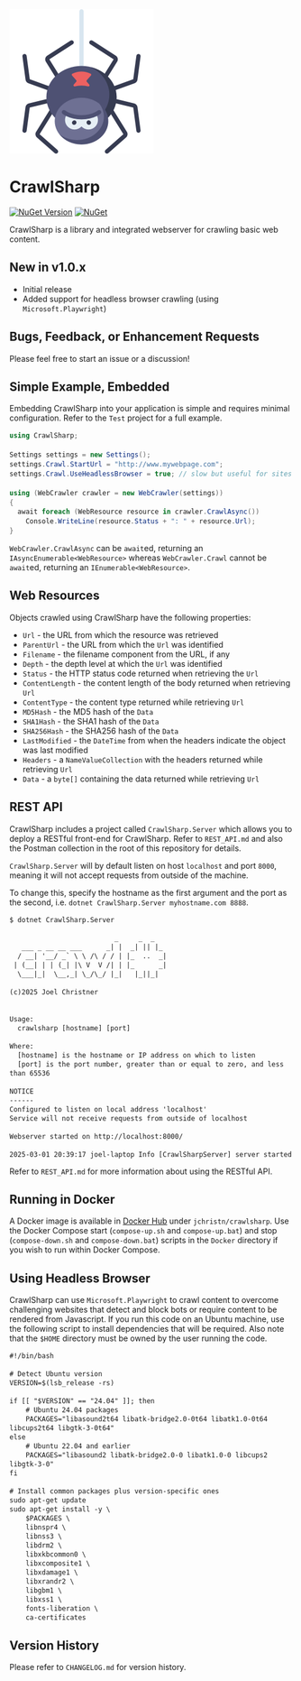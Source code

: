 <img src="https://raw.githubusercontent.com/jchristn/CrawlSharp/refs/heads/main/assets/icon.png" width="256" height="256">

# CrawlSharp

[![NuGet Version](https://img.shields.io/nuget/v/CrawlSharp.svg?style=flat)](https://www.nuget.org/packages/CrawlSharp/) [![NuGet](https://img.shields.io/nuget/dt/CrawlSharp.svg)](https://www.nuget.org/packages/CrawlSharp) 

CrawlSharp is a library and integrated webserver for crawling basic web content.

## New in v1.0.x   

- Initial release
- Added support for headless browser crawling (using `Microsoft.Playwright`)

## Bugs, Feedback, or Enhancement Requests

Please feel free to start an issue or a discussion!

## Simple Example, Embedded 

Embedding CrawlSharp into your application is simple and requires minimal configuration.  Refer to the ```Test``` project for a full example.

```csharp
using CrawlSharp;

Settings settings = new Settings();
settings.Crawl.StartUrl = "http://www.mywebpage.com";
settings.Crawl.UseHeadlessBrowser = true; // slow but useful for sites that block bots or where content must be rendered

using (WebCrawler crawler = new WebCrawler(settings))
{
  await foreach (WebResource resource in crawler.CrawlAsync()) 
    Console.WriteLine(resource.Status + ": " + resource.Url);
}
```

`WebCrawler.CrawlAsync` can be `await`ed, returning an `IAsyncEnumerable<WebResource>` whereas `WebCrawler.Crawl` cannot be `await`ed, returning an `IEnumerable<WebResource>`.
  
## Web Resources

Objects crawled using CrawlSharp have the following properties:

- `Url` - the URL from which the resource was retrieved
- `ParentUrl` - the URL from which the `Url` was identified
- `Filename` - the filename component from the URL, if any
- `Depth` - the depth level at which the `Url` was identified
- `Status` - the HTTP status code returned when retrieving the `Url`
- `ContentLength` - the content length of the body returned when retrieving `Url`
- `ContentType` - the content type returned while retrieving `Url`
- `MD5Hash` - the MD5 hash of the `Data`
- `SHA1Hash` - the SHA1 hash of the `Data`
- `SHA256Hash` - the SHA256 hash of the `Data`
- `LastModified` - the `DateTime` from when the headers indicate the object was last modified
- `Headers` - a `NameValueCollection` with the headers returned while retrieving `Url`
- `Data` - a `byte[]` containing the data returned while retrieving `Url`

## REST API

CrawlSharp includes a project called `CrawlSharp.Server` which allows you to deploy a RESTful front-end for CrawlSharp.  Refer to `REST_API.md` and also the Postman collection in the root of this repository for details.

`CrawlSharp.Server` will by default listen on host `localhost` and port `8000`, meaning it will not accept requests from outside of the machine.

To change this, specify the hostname as the first argument and the port as the second, i.e. `dotnet CrawlSharp.Server myhostname.com 8888`.

```
$ dotnet CrawlSharp.Server 

                          _     _  _
   ___ _ __ __ ___      _| |  _| || |_
  / __| '__/ _` \ \ /\ / / | |_  ..  _|
 | (__| | | (_| |\ V  V /| | |_      _|
  \___|_|  \__,_| \_/\_/ |_|   |_||_|

(c)2025 Joel Christner


Usage:
  crawlsharp [hostname] [port]

Where:
  [hostname] is the hostname or IP address on which to listen
  [port] is the port number, greater than or equal to zero, and less than 65536

NOTICE
------
Configured to listen on local address 'localhost'
Service will not receive requests from outside of localhost

Webserver started on http://localhost:8000/

2025-03-01 20:39:17 joel-laptop Info [CrawlSharpServer] server started
```

Refer to `REST_API.md` for more information about using the RESTful API.

## Running in Docker

A Docker image is available in [Docker Hub](https://hub.docker.com/r/jchristn/crawlsharp) under `jchristn/crawlsharp`.  Use the Docker Compose start (`compose-up.sh` and `compose-up.bat`) and stop (`compose-down.sh` and `compose-down.bat`) scripts in the `Docker` directory if you wish to run within Docker Compose. 

## Using Headless Browser

CrawlSharp can use `Microsoft.Playwright` to crawl content to overcome challenging websites that detect and block bots or require content to be rendered from Javascript.  If you run this code on an Ubuntu machine, use the following script to install dependencies that will be required.  Also note that the `$HOME` directory must be owned by the user running the code.

```
#!/bin/bash

# Detect Ubuntu version
VERSION=$(lsb_release -rs)

if [[ "$VERSION" == "24.04" ]]; then
    # Ubuntu 24.04 packages
    PACKAGES="libasound2t64 libatk-bridge2.0-0t64 libatk1.0-0t64 libcups2t64 libgtk-3-0t64"
else
    # Ubuntu 22.04 and earlier
    PACKAGES="libasound2 libatk-bridge2.0-0 libatk1.0-0 libcups2 libgtk-3-0"
fi

# Install common packages plus version-specific ones
sudo apt-get update
sudo apt-get install -y \
    $PACKAGES \
    libnspr4 \
    libnss3 \
    libdrm2 \
    libxkbcommon0 \
    libxcomposite1 \
    libxdamage1 \
    libxrandr2 \
    libgbm1 \
    libxss1 \
    fonts-liberation \
    ca-certificates
```

## Version History

Please refer to ```CHANGELOG.md``` for version history.